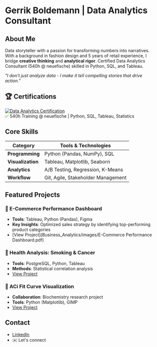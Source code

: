 # Gerrik Boldemann | Data Analytics Consultant

## About Me

Data storyteller with a passion for transforming numbers into narratives. With a background in fashion design and 5 years of retail experience, I bridge **creative thinking** and **analytical rigor**. Certified Data Analytics Consultant (540h @ neuefische) skilled in Python, SQL, and Tableau.

*"I don't just analyze data - I make it tell compelling stories that drive action."*

## 🏆 Certifications 
[![Data Analytics Certification](https://img.shields.io/badge/View_Certificate-2ea44f)](docs/neuefische-certification.pdf)  
✅ 540h Training @ neuefische | Python, SQL, Tableau, Statistics

## Core Skills

| Category          | Tools & Technologies         |
|-------------------|------------------------------|
| **Programming**   | Python (Pandas, NumPy), SQL  |
| **Visualization** | Tableau, Matplotlib, Seaborn|
| **Analytics**     | A/B Testing, Regression, K-Means |
| **Workflow**      | Git, Agile, Stakeholder Management |

## Featured Projects

### 🛒 E-Commerce Performance Dashboard
- **Tools**: Tableau, Python (Pandas), Figma
- **Key Insights**: Optimized sales strategy by identifying top-performing product categories
- [View Project](Business_Analytics/images/E-Commerce Performance Dashboard.pdf)

### 🏥 Health Analysis: Smoking & Cancer
- **Tools**: PostgreSQL, Python, Tableau  
- **Methods**: Statistical correlation analysis  
- [View Project](Health_Analyse/)  

### 🌿 ACi Fit Curve Visualization
- **Collaboration**: Biochemistry research project  
- **Tools**: Python (Matplotlib), GIMP  
- [View Project](ACi_Fit_Kurve/)  

## Contact
- [LinkedIn](https://linkedin.com/in/your-profile)
- ✉️ Let's connect
